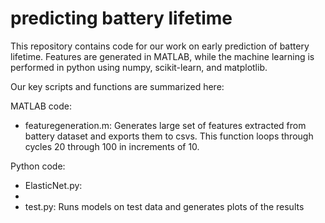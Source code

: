 # predicting battery lifetime

This repository contains code for our work on early prediction of battery lifetime. Features are generated in MATLAB, while the machine learning is performed in python using numpy, scikit-learn, and matplotlib.

Our key scripts and functions are summarized here:

MATLAB code:
- featuregeneration.m: Generates large set of features extracted from battery dataset and exports them to csvs. This function loops through cycles 20 through 100 in increments of 10.

Python code:
- ElasticNet.py:
- 
- test.py: Runs models on test data and generates plots of the results
